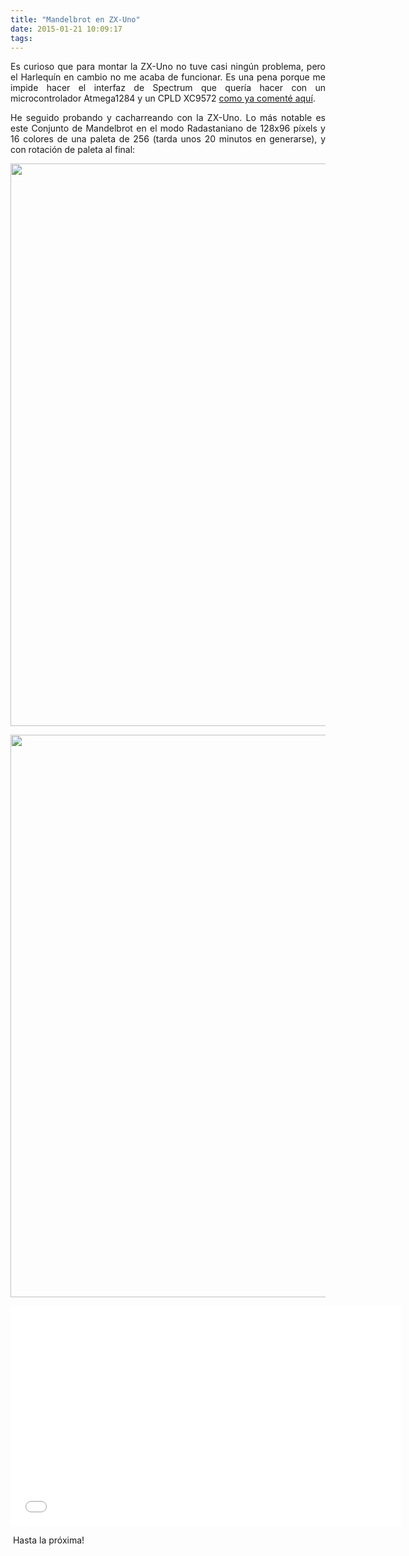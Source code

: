 ```yaml
---
title: "Mandelbrot en ZX-Uno"
date: 2015-01-21 10:09:17
tags: 
---
```

<p style="text-align: justify;">Es curioso que para montar la ZX-Uno no tuve casi ningún problema, pero el Harlequín en cambio no me acaba de funcionar. Es una pena porque me impide hacer el interfaz de Spectrum que quería hacer con un microcontrolador Atmega1284 y un CPLD XC9572 <a title="Tutorial: Circuito con microcontrolador Avr" href="http://yombo.org/2014/10/tutorial-circuito-con-microcontrolador-avr/">como ya comenté aquí</a>.</p>
<p style="text-align: justify;">He seguido probando y cacharreando con la ZX-Uno. Lo más notable es este Conjunto de Mandelbrot en el modo Radastaniano de 128x96 píxels y 16 colores de una paleta de 256 (tarda unos 20 minutos en generarse), y con rotación de paleta al final:</p>
<p style="text-align: justify;"><img class="alignnone" src="http://yombo.org/datos/fotos_foros/37_mandelzxuno_1.JPG" alt="" width="1200" height="900" /></p>
<p style="text-align: justify;"><img class="alignnone" src="http://yombo.org/datos/fotos_foros/37_mandelzxuno_2.JPG" alt="" width="1200" height="900" /></p>
<iframe src="//www.youtube.com/embed/T4cjc6kB3Jk?rel=0" width="625" height="352" frameborder="0" allowfullscreen="allowfullscreen"></iframe>
<p style="text-align: justify;"> Hasta la próxima!</p>